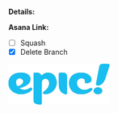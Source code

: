 **Details:**

**Asana Link:**

- [ ] Squash
- [x] Delete Branch

![](https://github.com/chrisp-getepic/TemplateTest/blob/master/.github/epic-logo.png?raw=true)
